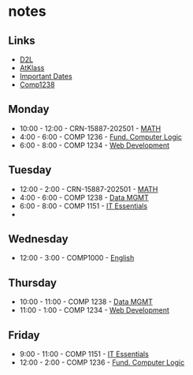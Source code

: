 # notes

## Links
- [D2L](https://learn.georgebrown.ca)
- [AtKlass](https://app.atklass.com)
- [Important Dates](https://www.georgebrown.ca/current-students/important-dates?term=27246&category=131)
- [Comp1238](comp1238.md)
  
## Monday
- 10:00 - 12:00 - CRN-15887-202501 - [MATH](https://learn.georgebrown.ca/d2l/home/398759)
- 4:00 - 6:00 -  COMP 1236 - [Fund. Computer Logic](https://learn.georgebrown.ca/d2l/home/416378)
- 6:00 - 8:00 - COMP 1234 - [Web Development](https://learn.georgebrown.ca/d2l/home/416188)
## Tuesday
- 12:00 - 2:00 - CRN-15887-202501 - [MATH](https://learn.georgebrown.ca/d2l/home/398759)
- 4:00 - 6:00 - COMP 1238 - [Data MGMT](https://learn.georgebrown.ca/d2l/home/412494)
- 6:00 - 8:00 - COMP 1151 - [IT Essentials](https://learn.georgebrown.ca/d2l/home/408352)
-
## Wednesday
- 12:00 - 3:00 - COMP1000 - [English](https://learn.georgebrown.ca/d2l/home/397541)
## Thursday
- 10:00 - 11:00 - COMP 1238 - [Data MGMT](https://learn.georgebrown.ca/d2l/home/412494)
- 11:00 - 1:00 -  COMP 1234 - [Web Development](https://learn.georgebrown.ca/d2l/home/416188)
## Friday 
- 9:00 - 11:00 - COMP 1151 - [IT Essentials](https://learn.georgebrown.ca/d2l/home/408352)
- 12:00 - 2:00 - COMP 1236 - [Fund. Computer Logic](https://learn.georgebrown.ca/d2l/home/416378)
